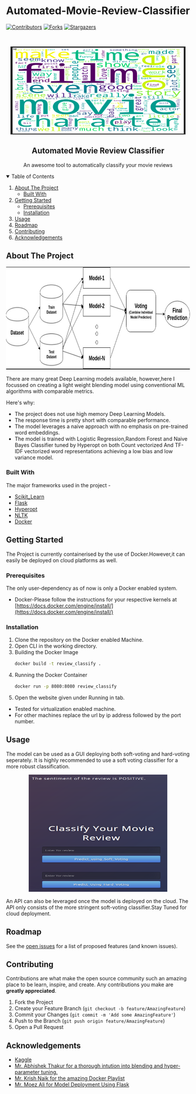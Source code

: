 # Automated-Movie-Review-Classifier
[![Contributors][contributors-shield]][contributors-url]
[![Forks][forks-shield]][forks-url]
[![Stargazers][stars-shield]][stars-url]

<!-- PROJECT LOGO -->
<br />
<p align="center">
    <img src="images/word_cloud.png" alt="Logo" width="480" height="240">
  </a>

  <h2 align="center">Automated Movie Review Classifier</h2>

  <p align="center">
    An awesome tool to automatically classify your movie reviews
    <br />
  </p>
</p>

<!-- TABLE OF CONTENTS -->
<details open="open">
  <summary>Table of Contents</summary>
  <ol>
    <li>
      <a href="#about-the-project">About The Project</a>
      <ul>
        <li><a href="#built-with">Built With</a></li>
      </ul>
    </li>
    <li>
      <a href="#getting-started">Getting Started</a>
      <ul>
        <li><a href="#prerequisites">Prerequisites</a></li>
        <li><a href="#installation">Installation</a></li>
      </ul>
    </li>
    <li><a href="#usage">Usage</a></li>
    <li><a href="#roadmap">Roadmap</a></li>
    <li><a href="#contributing">Contributing</a></li>
    <li><a href="#acknowledgements">Acknowledgements</a></li>
  </ol>
</details>



<!-- ABOUT THE PROJECT -->
## About The Project
<p align="center">
<img src="images/blending.png" alt="Logo" width="580" height="280">

There are many great Deep Learning models available, however,here I focussed on creating a light weight blending model using conventional ML algorithms with comparable metrics.

Here's why:
* The project does not use high memory Deep Learning Models.
* The response time is pretty short with comparable performance.
* The model leverages a naive approach with no emphasis on pre-trained word embeddings.
* The model is trained with Logistic Regression,Random Forest and Naive Bayes Classifier tuned by Hyperopt on both Count vectorized And TF-IDF vectorized word representations achieving a low bias and low variance model.

### Built With

The major frameworks used in the project -
* [Scikit_Learn](https://scikit-learn.org/stable/)
* [Flask](https://flask.palletsprojects.com/en/1.1.x/)
* [Hyperopt](https://hyperopt.github.io/hyperopt/)
* [NLTK](https://www.nltk.org/)
* [Docker](https://www.docker.com/)



<!-- GETTING STARTED -->
## Getting Started

The Project is currently containerised by the use of Docker.However,it can easily be deployed on cloud platforms as well.

### Prerequisites

The only user-dependency as of now is only a Docker enabled system.
* Docker-Please follow the instructions for your respective kernels at [https://docs.docker.com/engine/install/](https://docs.docker.com/engine/install/)

### Installation

1. Clone the repository on the Docker enabled Machine.
2. Open CLI in the working directory.
3. Building the Docker Image 
   ```sh
   docker build -t review_classify .
   ```
4. Running the Docker Container
   ```sh
   docker run -p 8080:8080 review_classify
   ```
5. Open the website given under Running in tab.
* Tested for virtualization enabled machine.
* For other machines replace the url by ip address followed by the port number.



<!-- USAGE EXAMPLES -->
## Usage

The model can be used as a GUI deploying both soft-voting and hard-voting seperately. It is highly recommended to use a soft voting classifier for a more robust classification.
<p align="center">
 <img src="images/app.png" alt="Logo" width="380" height="320">

An API can also be leveraged once the model is deployed on the cloud.
The API only consists of the more stringent soft-voting classifier.Stay Tuned for cloud deployment. 

<!-- ROADMAP -->
## Roadmap

See the [open issues](https://github.com/Consultingcriminal/Automated-Movie-Review-Classifier/issues) for a list of proposed features (and known issues).



<!-- CONTRIBUTING -->
## Contributing

Contributions are what make the open source community such an amazing place to be learn, inspire, and create. Any contributions you make are **greatly appreciated**.

1. Fork the Project
2. Create your Feature Branch (`git checkout -b feature/AmazingFeature`)
3. Commit your Changes (`git commit -m 'Add some AmazingFeature'`)
4. Push to the Branch (`git push origin feature/AmazingFeature`)
5. Open a Pull Request

<!-- ACKNOWLEDGEMENTS -->
## Acknowledgements
* [Kaggle](https://www.kaggle.com/c/word2vec-nlp-tutorial/data)
* [Mr. Abhishek Thakur for a thorough intution into blending and hyper-parameter tuning.](https://www.youtube.com/watch?v=TuIgtitqJho&t=2511s)
* [Mr. Krish Naik for the amazing Docker Playlist](https://www.youtube.com/playlist?list=PLZoTAELRMXVNKtpy0U_Mx9N26w8n0hIbs)
* [Mr. Moez Ali for Model Deployment Using Flask ](https://moez-62905.medium.com/)






<!-- MARKDOWN LINKS & IMAGES -->
<!-- https://www.markdownguide.org/basic-syntax/#reference-style-links -->
[contributors-shield]: https://img.shields.io/github/contributors/othneildrew/Best-README-Template.svg?style=for-the-badge
[contributors-url]: https://github.com/othneildrew/Best-README-Template/graphs/contributors
[forks-shield]: https://img.shields.io/github/forks/othneildrew/Best-README-Template.svg?style=for-the-badge
[forks-url]: https://github.com/othneildrew/Best-README-Template/network/members
[stars-shield]: https://img.shields.io/github/stars/othneildrew/Best-README-Template.svg?style=for-the-badge
[stars-url]: https://github.com/othneildrew/Best-README-Template/stargazers
[issues-shield]: https://img.shields.io/github/issues/othneildrew/Best-README-Template.svg?style=for-the-badge
[issues-url]: https://github.com/othneildrew/Best-README-Template/issues
[license-shield]: https://img.shields.io/github/license/othneildrew/Best-README-Template.svg?style=for-the-badge
[license-url]: https://github.com/othneildrew/Best-README-Template/blob/master/LICENSE.txt
[linkedin-shield]: https://img.shields.io/badge/-LinkedIn-black.svg?style=for-the-badge&logo=linkedin&colorB=555
[linkedin-url]: https://linkedin.com/in/othneildrew
[product-screenshot]: images/screenshot.png
